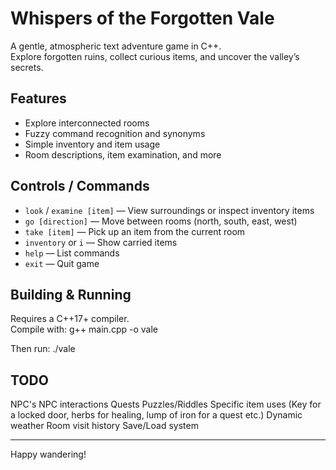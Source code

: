 # Whispers of the Forgotten Vale

A gentle, atmospheric text adventure game in C++.  
Explore forgotten ruins, collect curious items, and uncover the valley’s secrets.

## Features
- Explore interconnected rooms
- Fuzzy command recognition and synonyms
- Simple inventory and item usage
- Room descriptions, item examination, and more

## Controls / Commands
- `look` / `examine [item]` — View surroundings or inspect inventory items
- `go [direction]` — Move between rooms (north, south, east, west)
- `take [item]` — Pick up an item from the current room
- `inventory` or `i` — Show carried items
- `help` — List commands
- `exit` — Quit game

## Building & Running
Requires a C++17+ compiler.  
Compile with: g++ main.cpp -o vale

Then run: ./vale

## TODO
NPC's
NPC interactions
Quests
Puzzles/Riddles
Specific item uses (Key for a locked door, herbs for healing, lump of iron for a quest etc.)
Dynamic weather
Room visit history
Save/Load system

---

Happy wandering!
